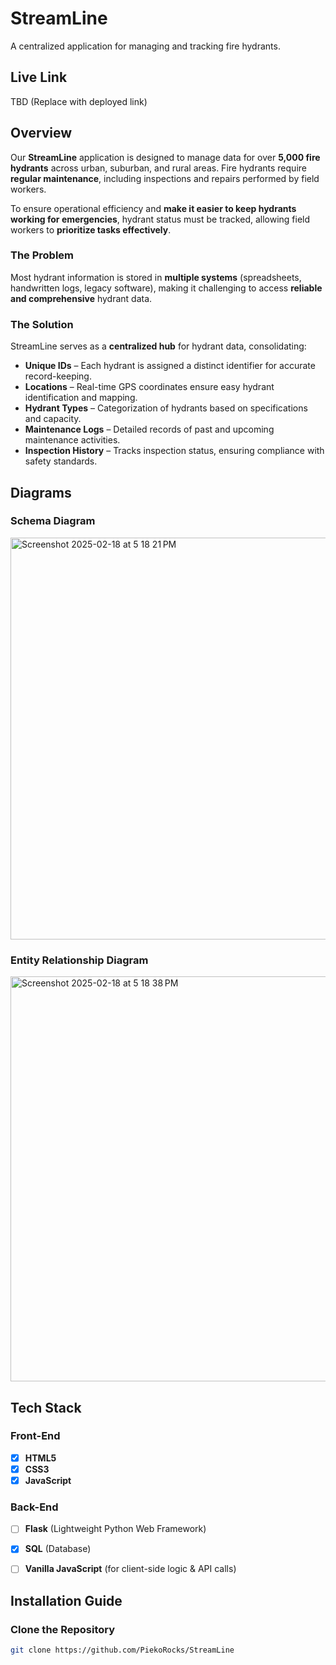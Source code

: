 # StreamLine
A centralized application for managing and tracking fire hydrants.

## Live Link
TBD (Replace with deployed link)

## Overview
Our **StreamLine** application is designed to manage data for over **5,000 fire hydrants** across urban, suburban, and rural areas. Fire hydrants require **regular maintenance**, including inspections and repairs performed by field workers. 

To ensure operational efficiency and **make it easier to keep hydrants working for emergencies**, hydrant status must be tracked, allowing field workers to **prioritize tasks effectively**.

### **The Problem**
Most hydrant information is stored in **multiple systems** (spreadsheets, handwritten logs, legacy software), making it challenging to access **reliable and comprehensive** hydrant data.

### **The Solution**
StreamLine serves as a **centralized hub** for hydrant data, consolidating:
- **Unique IDs** – Each hydrant is assigned a distinct identifier for accurate record-keeping.
- **Locations** – Real-time GPS coordinates ensure easy hydrant identification and mapping.
- **Hydrant Types** – Categorization of hydrants based on specifications and capacity.
- **Maintenance Logs** – Detailed records of past and upcoming maintenance activities.
- **Inspection History** – Tracks inspection status, ensuring compliance with safety standards.

## **Diagrams**
### **Schema Diagram**
<img width="643" alt="Screenshot 2025-02-18 at 5 18 21 PM" src="https://github.com/user-attachments/assets/39508c03-2155-48d2-b9c3-69db66a0b8f2" />

### **Entity Relationship Diagram**
<img width="648" alt="Screenshot 2025-02-18 at 5 18 38 PM" src="https://github.com/user-attachments/assets/54cb871c-f0f2-4d5a-8487-96b698af417e" />

## Tech Stack

### **Front-End**
- [x] **HTML5**
- [x] **CSS3**
- [x] **JavaScript**

### **Back-End**
- [ ] **Flask** (Lightweight Python Web Framework)
- [x] **SQL** (Database)
- [ ] **Vanilla JavaScript** (for client-side logic & API calls)


## **Installation Guide**
### **Clone the Repository**
```bash
git clone https://github.com/PiekoRocks/StreamLine
```
